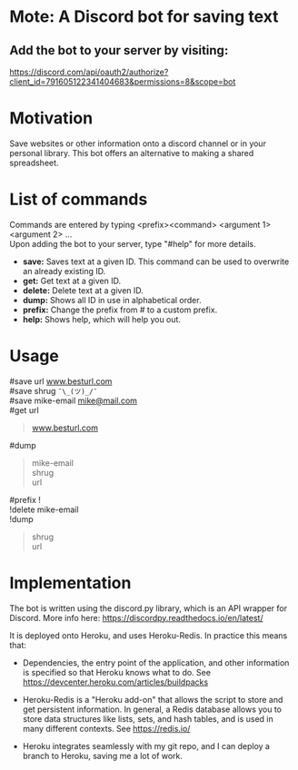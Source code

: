 # Mote: A Discord bot for saving text

## Add the bot to your server by visiting:
https://discord.com/api/oauth2/authorize?client_id=791605122341404683&permissions=8&scope=bot 

# Motivation
Save websites or other information onto a discord channel or in your personal library. This bot offers an alternative to making a shared spreadsheet.

# List of commands

Commands are entered by typing \<prefix>\<command> \<argument 1> \<argument 2> ...   
Upon adding the bot to your server, type "#help" for more details.

- **save:** Saves text at a given ID. This command can be used to overwrite an already existing ID. 
- **get:** Get text at a given ID.
- **delete:** Delete text at a given ID.
- **dump:** Shows all ID in use in alphabetical order.
- **prefix:** Change the prefix from # to a custom prefix.
- **help:** Shows help, which will help you out.

# Usage
#save url www.besturl.com  
#save shrug ```¯\_(ツ)_/¯```  
#save mike-email mike@mail.com  
#get url
> www.besturl.com

#dump
> mike-email  
shrug  
url

#prefix !  
!delete mike-email  
!dump
> shrug  
url

# Implementation
The bot is written using the discord.py library, which is an API wrapper for Discord. More info here: https://discordpy.readthedocs.io/en/latest/

It is deployed onto Heroku, and uses Heroku-Redis. In practice this means that: 
- Dependencies, the entry point of the application, and other information is specified so that Heroku knows what to do. See https://devcenter.heroku.com/articles/buildpacks 

- Heroku-Redis is a "Heroku add-on" that allows the script to store and get persistent information. In general, a Redis database allows you to store data structures like lists, sets, and hash tables, and is used in many different contexts. See https://redis.io/ 

- Heroku integrates seamlessly with my git repo, and I can deploy a branch to Heroku, saving me a lot of work.




